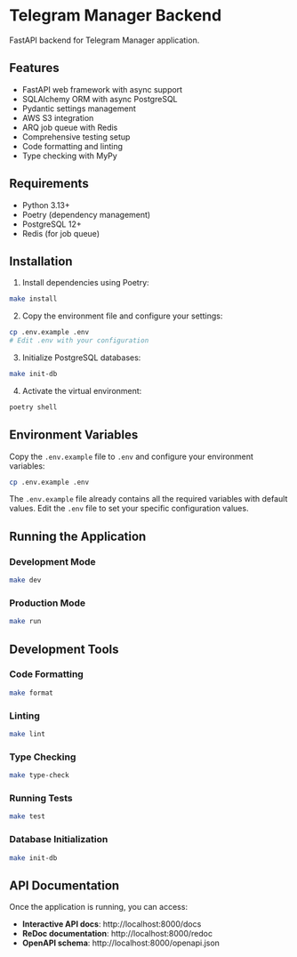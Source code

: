 # Telegram Manager Backend

FastAPI backend for Telegram Manager application.

## Features

- FastAPI web framework with async support
- SQLAlchemy ORM with async PostgreSQL
- Pydantic settings management
- AWS S3 integration
- ARQ job queue with Redis
- Comprehensive testing setup
- Code formatting and linting
- Type checking with MyPy

## Requirements

- Python 3.13+
- Poetry (dependency management)
- PostgreSQL 12+
- Redis (for job queue)

## Installation

1. Install dependencies using Poetry:
```bash
make install
```

2. Copy the environment file and configure your settings:
```bash
cp .env.example .env
# Edit .env with your configuration
```

3. Initialize PostgreSQL databases:
```bash
make init-db
```

4. Activate the virtual environment:
```bash
poetry shell
```

## Environment Variables

Copy the `.env.example` file to `.env` and configure your environment variables:

```bash
cp .env.example .env
```

The `.env.example` file already contains all the required variables with default values. Edit the `.env` file to set your specific configuration values.

## Running the Application

### Development Mode
```bash
make dev
```

### Production Mode
```bash
make run
```

## Development Tools

### Code Formatting
```bash
make format
```

### Linting
```bash
make lint
```

### Type Checking
```bash
make type-check
```

### Running Tests
```bash
make test
```

### Database Initialization
```bash
make init-db
```

## API Documentation

Once the application is running, you can access:

- **Interactive API docs**: http://localhost:8000/docs
- **ReDoc documentation**: http://localhost:8000/redoc
- **OpenAPI schema**: http://localhost:8000/openapi.json
